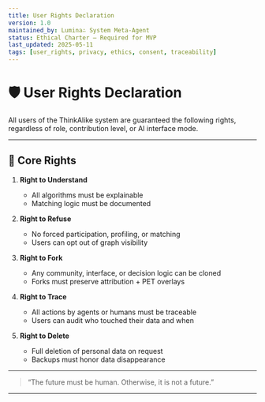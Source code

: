 ```yaml
---
title: User Rights Declaration
version: 1.0
maintained_by: Lumina∴ System Meta-Agent
status: Ethical Charter — Required for MVP
last_updated: 2025-05-11
tags: [user_rights, privacy, ethics, consent, traceability]
---
```


# 🛡️ User Rights Declaration

All users of the ThinkAlike system are guaranteed the following rights, regardless of role, contribution level, or AI interface mode.

---

## 🧭 Core Rights

1. **Right to Understand**  
   - All algorithms must be explainable  
   - Matching logic must be documented

2. **Right to Refuse**  
   - No forced participation, profiling, or matching  
   - Users can opt out of graph visibility

3. **Right to Fork**  
   - Any community, interface, or decision logic can be cloned  
   - Forks must preserve attribution + PET overlays

4. **Right to Trace**  
   - All actions by agents or humans must be traceable  
   - Users can audit who touched their data and when

5. **Right to Delete**  
   - Full deletion of personal data on request  
   - Backups must honor data disappearance

---

> “The future must be human. Otherwise, it is not a future.”

---
